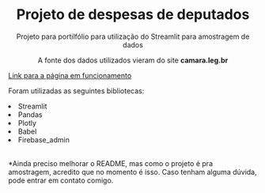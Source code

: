 <h1 align='center'>Projeto de despesas de deputados</h1>

<p align='center'>Projeto para portilfólio para utilização do Streamlit para amostragem de dados</p>
<p align='center'>A fonte dos dados utilizados vieram do site <b>camara.leg.br</b></p>

<a href="https://cotaparlamentardeputados2023a2024.streamlit.app/">Link para a página em funcionamento</a>

<p>Foram utilizadas as seguintes bibliotecas:</p>

<li>Streamlit</li>
<li>Pandas</li>
<li>Plotly</li>
<li>Babel</li>
<li>Firebase_admin</li>
<br>
<p>*Ainda preciso melhorar o README, mas como o projeto é pra amostragem, acredito que no momento é isso. Caso tenham alguma dúvida, pode entrar em contato comigo.</p>
